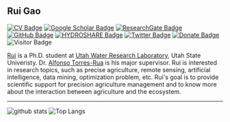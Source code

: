 ## Rui Gao

[![CV Badge](https://img.shields.io/badge/My-CV-critical)](https://docs.google.com/document/d/1FUbhnOxz0WG6TyHODxlk2HjT_ADTt2i6OH1oawPxXmk/edit?usp=sharing)
[![Google Scholar Badge](https://img.shields.io/badge/Google-Scholar-blue)](https://scholar.google.com/citations?user=t0JFmREAAAAJ&hl=en&oi=sra)
[![ResearchGate Badge](https://img.shields.io/badge/My-ResearchGate-green)](https://www.researchgate.net/profile/Rui-Gao-55)
[![GitHub Badge](https://img.shields.io/github/followers/RuiGao9?style=social)](https://github.com/RuiGao9?tab=followers)
[![HYDROSHARE Badge](https://img.shields.io/badge/HYDRO-blue-SHARE-green)](https://www.hydroshare.org/home/)
[![Twitter Badge](https://img.shields.io/twitter/follow/RaymondGao7?style=social)](https://twitter.com/RaymondGao7)
[![Donate Badge](https://img.shields.io/badge/Donate-Buy%20me%20a%20coffee-blue.svg)](https://www.buymeacoffee.com/RuiGao)
![Visitor Badge](https://visitor-badge.laobi.icu/badge?page_id=RuiGao9.RuiGao9)

[Rui](https://www.researchgate.net/profile/Rui-Gao-55) is a Ph.D. student at [Utah Water Research Laboratory](https://uwrl.usu.edu/), Utah State Univeristy. Dr. [Alfonso Torres-Rua](https://engineering.usu.edu/cee/people/faculty/torres-alfonso) is his major supervisor. Rui is interested in research topics, such as precise agriculture, remote sensing, artificial intelligence, data mining, optimization problem, etc. Rui's goal is to provide scientific support for precision agriculture management and to know more about the interaction between agriculture and the ecosystem.

---

![github stats](https://github-readme-stats.vercel.app/api?username=RuiGao9&show_icons=true)
![Top Langs](https://github-readme-stats.vercel.app/api/top-langs/?username=RuiGao9&hide=javascript,go,html)
